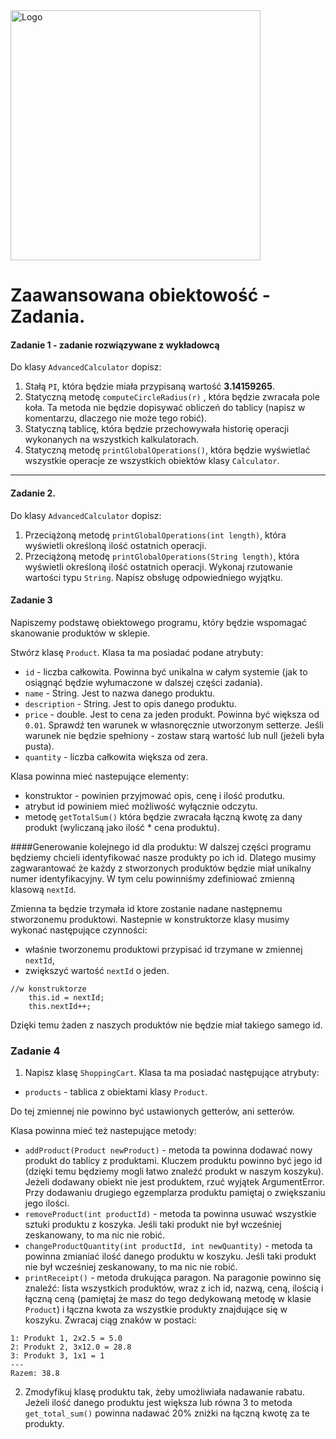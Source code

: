 <img alt="Logo" src="http://coderslab.pl/svg/logo-coderslab.svg" width="400">

# Zaawansowana obiektowość - Zadania.

#### Zadanie 1 - zadanie rozwiązywane z wykładowcą
Do klasy ```AdvancedCalculator``` dopisz:

 1. Stałą  ```PI```, która będzie miała przypisaną wartość **3.14159265**.
 2. Statyczną metodę ```computeCircleRadius(r)``` , która będzie zwracała pole koła. Ta metoda nie będzie dopisywać obliczeń do tablicy (napisz w komentarzu, dlaczego nie może tego robić).
 3. Statyczną tablicę, która będzie przechowywała historię operacji wykonanych na wszystkich kalkulatorach.
 4. Statyczną metodę `printGlobalOperations()`, która będzie wyświetlać wszystkie operacje ze wszystkich obiektów klasy `Calculator`.

-----------------------------------------------------------------------------

#### Zadanie 2.
Do klasy ```AdvancedCalculator``` dopisz:

1. Przeciążoną metodę `printGlobalOperations(int length)`, która wyświetli określoną ilość ostatnich operacji.
2. Przeciążoną metodę `printGlobalOperations(String length)`, która wyświetli określoną ilość ostatnich operacji.
Wykonaj rzutowanie wartości typu `String`. Napisz obsługę odpowiedniego wyjątku.


#### Zadanie 3

Napiszemy podstawę obiektowego programu, który będzie wspomagać skanowanie produktów w sklepie.

Stwórz klasę `Product`. Klasa ta ma posiadać podane atrybuty:
  * `id` - liczba całkowita. Powinna być unikalna w całym systemie (jak to osiągnąć będzie wyłumaczone w dalszej części zadania).
  * `name` - String. Jest to nazwa danego produktu.
  * `description` - String. Jest to opis danego produktu.
  * `price` - double. Jest to cena za jeden produkt. Powinna być większa od `0.01`. Sprawdź ten warunek w własnoręcznie utworzonym setterze. Jeśli warunek nie będzie spełniony - zostaw starą wartość lub null (jeżeli była pusta).
  * `quantity` - liczba całkowita większa od zera.


Klasa powinna mieć nastepujące elementy:
  * konstruktor - powinien przyjmować opis, cenę i ilość produtku.
  * atrybut id powiniem mieć możliwość wyłącznie odczytu.
  * metodę ```getTotalSum()``` która będzie zwracała łączną kwotę za dany produkt (wyliczaną jako ilość * cena produktu).

####Generowanie kolejnego id dla produktu:
W dalszej części programu będziemy chcieli identyfikować nasze produkty po ich id.
Dlatego musimy zagwarantować że każdy z stworzonych produktów będzie miał unikalny numer identyfikacyjny.
W tym celu powinniśmy zdefiniować zmienną klasową ```nextId```.

Zmienna ta będzie trzymała id ktore zostanie nadane następnemu stworzonemu produktowi. Nastepnie w konstruktorze klasy musimy wykonać następujące czynności:
  * właśnie tworzonemu produktowi przypisać id trzymane w zmiennej `nextId`,
  * zwiększyć wartość  `nextId` o jeden.

```
//w konstruktorze
    this.id = nextId;
    this.nextId++;

```

Dzięki temu żaden z naszych produktów nie będzie miał takiego samego id.

### Zadanie 4

1. Napisz klasę `ShoppingCart`. Klasa ta ma posiadać następujące atrybuty:
  * `products` - tablica z obiektami klasy `Product`.

Do tej zmiennej nie powinno być ustawionych getterów, ani setterów.

 Klasa powinna mieć też nastepujące metody:
 
  * `addProduct(Product newProduct)` - metoda ta powinna dodawać nowy produkt do tablicy z produktami. Kluczem produktu powinno być jego id (dzięki temu będziemy mogli łatwo znaleźć produkt w naszym koszyku). Jeżeli dodawany obiekt nie jest produktem, rzuć wyjątek ArgumentError. Przy dodawaniu drugiego egzemplarza produktu pamiętaj o zwiększaniu jego ilości.
  * `removeProduct(int productId)` - metoda ta powinna usuwać wszystkie sztuki produktu z koszyka. Jeśli taki produkt nie był wcześniej zeskanowany, to ma nic nie robić.
  * `changeProductQuantity(int productId, int newQuantity)` - metoda ta powinna zmianiać ilość danego produktu w koszyku. Jeśli taki produkt nie był wcześniej zeskanowany, to ma nic nie robić.
  * `printReceipt()` - metoda drukująca paragon. Na paragonie powinno się znaleźć: lista wszystkich produktów, wraz z ich id, nazwą, ceną, ilością i łączną ceną (pamiętaj że masz do tego dedykowaną metodę w klasie `Product`) i łączna kwota za wszystkie produkty znajdujące się w koszyku. Zwracaj ciąg znaków w postaci:

```
1: Produkt 1, 2x2.5 = 5.0
2: Produkt 2, 3x12.0 = 28.8
3: Produkt 3, 1x1 = 1
---
Razem: 38.8
```

2. Zmodyfikuj klasę produktu tak, żeby umożliwiała nadawanie rabatu. Jeżeli ilość danego produktu jest większa lub równa 3 to metoda ```get_total_sum()``` powinna nadawać 20% zniżki na łączną kwotę za te produkty.
